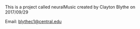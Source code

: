

This is a project called neuralMusic created by Clayton Blythe on 2017/09/29

Email: blythec1@central.edu

